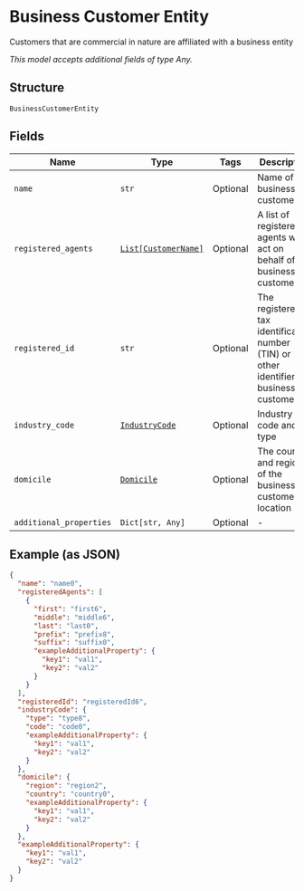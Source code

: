 
# Business Customer Entity

Customers that are commercial in nature are affiliated with a business entity

*This model accepts additional fields of type Any.*

## Structure

`BusinessCustomerEntity`

## Fields

| Name | Type | Tags | Description |
|  --- | --- | --- | --- |
| `name` | `str` | Optional | Name of business customer |
| `registered_agents` | [`List[CustomerName]`](../../doc/models/customer-name.md) | Optional | A list of registered agents who act on behalf of the business customer |
| `registered_id` | `str` | Optional | The registered tax identification number (TIN) or other identifier of business customer |
| `industry_code` | [`IndustryCode`](../../doc/models/industry-code.md) | Optional | Industry code and type |
| `domicile` | [`Domicile`](../../doc/models/domicile.md) | Optional | The country and region of the business customer's location |
| `additional_properties` | `Dict[str, Any]` | Optional | - |

## Example (as JSON)

```json
{
  "name": "name0",
  "registeredAgents": [
    {
      "first": "first6",
      "middle": "middle6",
      "last": "last0",
      "prefix": "prefix8",
      "suffix": "suffix0",
      "exampleAdditionalProperty": {
        "key1": "val1",
        "key2": "val2"
      }
    }
  ],
  "registeredId": "registeredId6",
  "industryCode": {
    "type": "type8",
    "code": "code0",
    "exampleAdditionalProperty": {
      "key1": "val1",
      "key2": "val2"
    }
  },
  "domicile": {
    "region": "region2",
    "country": "country0",
    "exampleAdditionalProperty": {
      "key1": "val1",
      "key2": "val2"
    }
  },
  "exampleAdditionalProperty": {
    "key1": "val1",
    "key2": "val2"
  }
}
```

